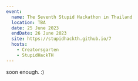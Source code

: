 ```yaml
---
event:
  name: The Seventh Stupid Hackathon in Thailand
  location: TBA
  date: 25 June 2023
  endDate: 26 June 2023
  site: https://stupidhackth.github.io/7
  hosts:
    - Creatorsgarten
    - StupidHackTH
---
```


soon enough. :)